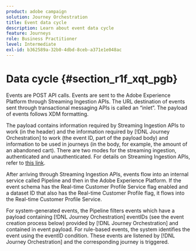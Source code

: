 ```yaml
---
product: adobe campaign
solution: Journey Orchestration
title: Event data cycle
description: Learn about event data cycle
feature: Journeys
role: Business Practitioner
level: Intermediate
exl-id: b362589a-32b0-4dbd-8ceb-a371e1e048ac
---
```

# Data cycle {#section_r1f_xqt_pgb}

Events are POST API calls. Events are sent to the Adobe Experience Platform through Streaming Ingestion APIs. The URL destination of events sent through transactional messaging APIs is called an “inlet”. The payload of events follows XDM formatting. 

The payload contains information required by Streaming Ingestion APIs to work (in the header) and the information required by [!DNL Journey Orchestration] to work (the event ID, part of the payload body) and information to be used in journeys (in the body, for example, the amount of an abandoned cart). There are two modes for the streaming ingestion, authenticated and unauthenticated. For details on Streaming Ingestion APIs, refer to [this link](https://docs.adobe.com/content/help/en/experience-platform/xdm/api/getting-started.html).

After arriving through Streaming Ingestion APIs, events flow into an internal service called Pipeline and then in the Adobe Experience Platform. If the event schema has the Real-time Customer Profile Service flag enabled and a dataset ID that also has the Real-time Customer Profile flag, it flows into the Real-time Customer Profile Service.

For system-generated events, the Pipeline filters events which have a payload containing [!DNL Journey Orchestration] eventIDs (see the event creation process below) provided by [!DNL Journey Orchestration] and contained in event payload. For rule-based events, the system identifies the event using the eventID condition. These events are listened by [!DNL Journey Orchestration] and the corresponding journey is triggered.

